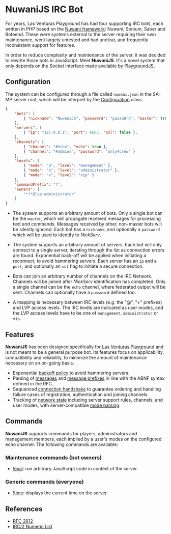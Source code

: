 # NuwaniJS IRC Bot
For years, Las Venturas Playground has had four supporting IRC bots, each written in PHP based
on the [Nuwani framework](https://github.com/LVPlayground/nuwani): Nuwani, Sonium, Saber and
Boteend. These were systems external to the server requiring their own maintenance, went largely
untested and had unclear, and frequently inconsistent support for features.

In order to reduce complexity and maintenance of the server, it was decided to rewrite those bots in
JavaScript. Meet **NuwaniJS**. It's a novel system that only depends on the Socket interface
made available by [PlaygroundJS](https://github.com/LVPlayground/playgroundjs-plugin).

## Configuration
The system can be configured through a file called `nuwani.json` in the SA-MP server root, which
will be interpret by the [Configuration](configuration.js) class.

```json
{
    "bots": [
        { "nickname": "NuwaniJS", "password": "pazzw0rd", "master": true }
    ],
    "servers": [
        { "ip": "127.0.0.1", "port": 6667, "ssl": false },
    ],
    "channels": [
        { "channel": "#echo", "echo": true },
        { "channel": "#admins", "password": "only4crew" }
    ],
    "levels": [
        { "mode": "a", "level": "management" },
        { "mode": "o", "level": "administrator" },
        { "mode": "v", "level": "vip" }
    ],
    "commandPrefix": "!",
    "owners": [
        "*!*@lvp.administrator"
    ]
}
```

  * The system supports an arbitrary amount of bots. Only a single bot can be the `master`, which
    will propagate received messages for processing text and commands. Messages received by other,
    non-master bots will be silently ignored. Each bot has a `nickname`, and optionally a
    `password` which will be used to identify to _NickServ_.

  * The system supports an arbitrary amount of servers. Each bot will only connect to a single
    server, iterating through the list as connection errors are found. Exponential back-off will be
    applied when initiating a reconnect, to avoid hammering servers. Each server has an `ip` and
    a `port`, and optionally an `ssl` flag to initiate a secure connection.

  * Bots can join an arbitrary number of channels on the IRC Network. Channels will be joined after
    _NickServ_ identification has completed. Only a single channel can be the `echo` channel, where
    federated output will be sent. Channels can optionally have a `password` defined too.

  * A mapping is necessary between IRC levels (e.g. the "@", "+" prefixes) and LVP access levels.
    The IRC levels are indicated as user modes, and the LVP access levels have to be one of
    `management`, `administrator` or `vip`.

## Features
**NuwaniJS** has been designed specifically for [Las Venturas Playground](https://sa-mp.nl/) and is
not meant to be a general purpose bot. Its features focus on applicability, compatibility and
reliability, to minimize the amount of maintenance necessary on an on-going basis.

  * Exponential [backoff policy](runtime/backoff_policy.js) to avoid hammering servers.
  * Parsing of [messages](runtime/message.js) and [message prefixes](runtime/message_source.js) in
    line with the ABNF syntax defined in the RFC.
  * Sequenced [connection handshake](runtime/connection_handshake.js) to guarantee ordering and
    handling failure cases of registration, authentication and joining channels.
  * Tracking of [network state](runtime/network_tracker.js) including server support rules,
    channels, and user modes, with server-compatible [mode parsing](runtime/mode_parser.js).

## Commands
**NuwaniJS** supports commands for players, administrators and management members, each implied by
a user's modes on the configured echo channel. The following commands are available:

### Maintenance commands (bot owners)

  * [!eval](https://github.com/LVPlayground/playground/blob/master/javascript/features/nuwani/commands/maintenance_commands.js):
    run arbitrary JavaScript code in context of the server.
  
### Generic commands (everyone)

  * [!time](https://github.com/LVPlayground/playground/blob/master/javascript/features/nuwani/commands/maintenance_commands.js):
    displays the current time on the server.

## References
  * [RFC 2812](https://tools.ietf.org/html/rfc2812)
  * [IRC/2 Numeric List](https://www.alien.net.au/irc/irc2numerics.html)
